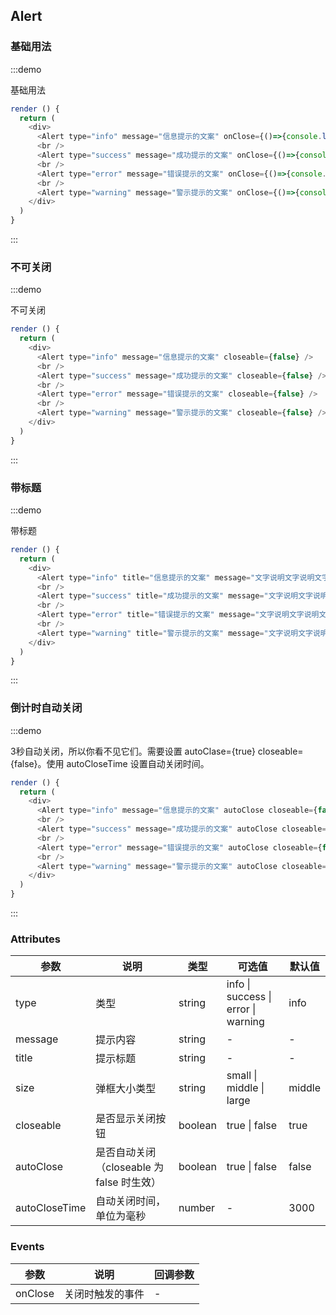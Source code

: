 ## Alert


### 基础用法

:::demo

基础用法

```js
render () {
  return (
    <div>
      <Alert type="info" message="信息提示的文案" onClose={()=>{console.log('alert关闭回调')}} />
      <br />
      <Alert type="success" message="成功提示的文案" onClose={()=>{console.log('alert关闭回调')}} />
      <br />
      <Alert type="error" message="错误提示的文案" onClose={()=>{console.log('alert关闭回调')}} />
      <br />
      <Alert type="warning" message="警示提示的文案" onClose={()=>{console.log('alert关闭回调')}} />
    </div>
  )
}
```
:::


### 不可关闭

:::demo

不可关闭

```js
render () {
  return (
    <div>
      <Alert type="info" message="信息提示的文案" closeable={false} />
      <br />
      <Alert type="success" message="成功提示的文案" closeable={false} />
      <br />
      <Alert type="error" message="错误提示的文案" closeable={false} />
      <br />
      <Alert type="warning" message="警示提示的文案" closeable={false} />
    </div>
  )
}
```
:::


### 带标题

:::demo

带标题

```js
render () {
  return (
    <div>
      <Alert type="info" title="信息提示的文案" message="文字说明文字说明文字说明文字说明文字说明文字说明" onClose={()=>{console.log('alert关闭回调')}} />
      <br />
      <Alert type="success" title="成功提示的文案" message="文字说明文字说明文字说明文字说明文字说明文字说明" onClose={()=>{console.log('alert关闭回调')}} />
      <br />
      <Alert type="error" title="错误提示的文案" message="文字说明文字说明文字说明文字说明文字说明文字说明" onClose={()=>{console.log('alert关闭回调')}} />
      <br />
      <Alert type="warning" title="警示提示的文案" message="文字说明文字说明文字说明文字说明文字说明文字说明" onClose={()=>{console.log('alert关闭回调')}} />
    </div>
  )
}
```
:::


### 倒计时自动关闭

:::demo

3秒自动关闭，所以你看不见它们。需要设置 autoClase={true} closeable={false}。使用 autoCloseTime 设置自动关闭时间。

```js
render () {
  return (
    <div>
      <Alert type="info" message="信息提示的文案" autoClose closeable={false} onClose={()=>{console.log('alert关闭回调')}} />
      <br />
      <Alert type="success" message="成功提示的文案" autoClose closeable={false} onClose={()=>{console.log('alert关闭回调')}} />
      <br />
      <Alert type="error" message="错误提示的文案" autoClose closeable={false} onClose={()=>{console.log('alert关闭回调')}} />
      <br />
      <Alert type="warning" message="警示提示的文案" autoClose closeable={false} onClose={()=>{console.log('alert关闭回调')}} />
    </div>
  )
}
```
:::


### Attributes

| 参数 | 说明 | 类型 | 可选值 | 默认值 |
| -------- | ----- | ---- | ---- | ---- |
| type | 类型 | string | info \| success \| error \| warning | info |
| message | 提示内容 | string | - | - |
| title | 提示标题 | string | - | - |
| size | 弹框大小类型 | string | small \| middle \| large | middle |
| closeable | 是否显示关闭按钮 | boolean | true \| false | true |
| autoClose |  是否自动关闭（closeable 为 false 时生效） | boolean | true \| false |  false |
| autoCloseTime | 自动关闭时间，单位为毫秒 | number | - | 3000 |


### Events

| 参数 | 说明 | 回调参数
| ------- | ------- | ------- |
| onClose | 关闭时触发的事件 | - |

